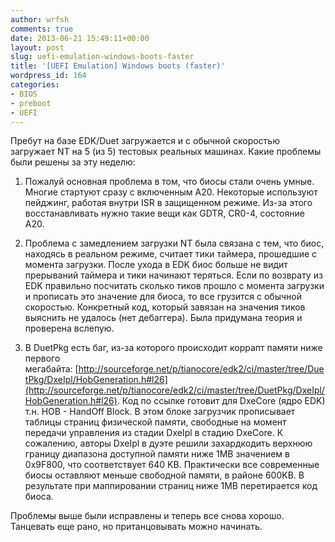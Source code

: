 ```yaml
---
author: wrfsh
comments: true
date: 2013-06-21 15:49:11+00:00
layout: post
slug: uefi-emulation-windows-boots-faster
title: '[UEFI Emulation] Windows boots (faster)'
wordpress_id: 164
categories:
- BIOS
- preboot
- UEFI
---
```


Пребут на базе EDK/Duet загружается и с обычной скоростью загружает NT на 5 (из 5) тестовых реальных машинах. Какие проблемы были решены за эту неделю:



	
  1. Пожалуй основная проблема в том, что биосы стали очень умные. Многие стартуют сразу с включенным A20. Некоторые используют пейджинг, работая внутри ISR в защищенном режиме. Из-за этого восстанавливать нужно такие вещи как GDTR, CR0-4, состояние A20.

	
  2. Проблема с замедлением загрузки NT была связана с тем, что биос, находясь в реальном режиме, считает тики таймера, прошедшие с момента загрузки. После ухода в EDK биос больше не видит прерываний таймера и тики начинают теряться. Если по возврату из EDK правильно посчитать сколько тиков прошло с момента загрузки и прописать это значение для биоса, то все грузится с обычной скоростью. Конкретный код, который завязан на значения тиков выяснить не удалось (нет дебаггера). Была придумана теория и проверена вслепую.

	
  3. В DuetPkg есть баг, из-за которого происходит коррапт памяти ниже первого мегабайта: [http://sourceforge.net/p/tianocore/edk2/ci/master/tree/DuetPkg/DxeIpl/HobGeneration.h#l26](http://sourceforge.net/p/tianocore/edk2/ci/master/tree/DuetPkg/DxeIpl/HobGeneration.h#l26). Код по ссылке готовит для DxeCore (ядро EDK) т.н. HOB - HandOff Block. В этом блоке загрузчик прописывает таблицы страниц физической памяти, свободные на момент передачи управления из стадии DxeIpl в стадию DxeCore. К сожалению, авторы DxeIpl в дуэте решили захардкодить верхнюю границу диапазона доступной памяти ниже 1MB значением в 0x9F800, что соответствует 640 KB. Практически все современные биосы оставляют меньше свободной памяти, в районе 600KB. В результате при маппировании страниц ниже 1MB перетирается код биоса.


Проблемы выше были исправлены и теперь все снова хорошо. Танцевать еще рано, но пританцовывать можно начинать.
